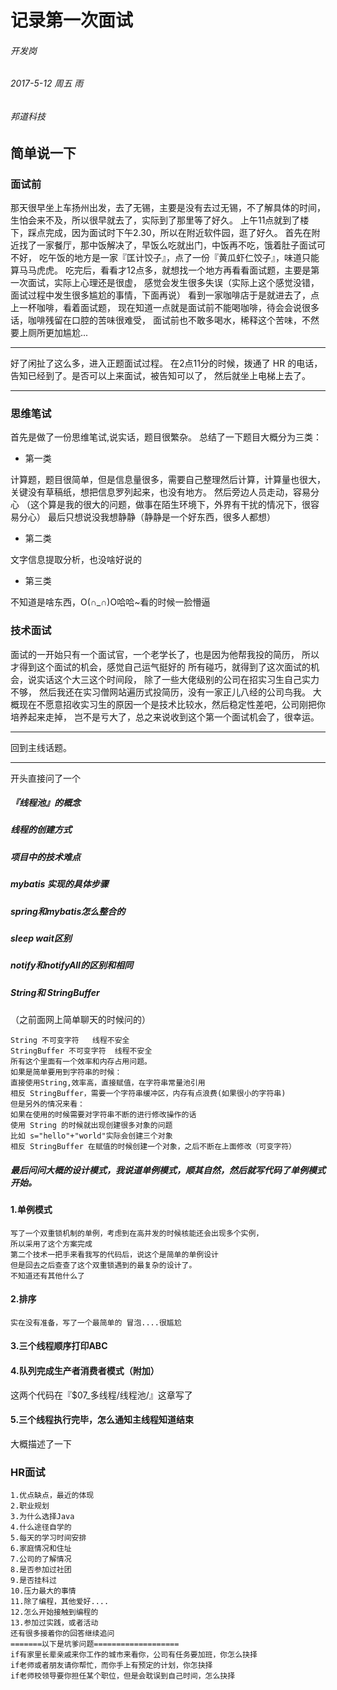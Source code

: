 # 记录第一次面试
###### 开发岗
###### 2017-5-12 周五 雨
###### 邦道科技
## 简单说一下
### 面试前
那天很早坐上车扬州出发，去了无锡，主要是没有去过无锡，不了解具体的时间，
生怕会来不及，所以很早就去了，实际到了那里等了好久。
上午11点就到了楼下，踩点完成，因为面试时下午2.30，所以在附近软件园，逛了好久。
首先在附近找了一家餐厅，那中饭解决了，早饭么吃就出门，中饭再不吃，饿着肚子面试可不好，
吃午饭的地方是一家『匡计饺子』，点了一份『黄瓜虾仁饺子』，味道只能算马马虎虎。
吃完后，看看才12点多，就想找一个地方再看看面试题，主要是第一次面试，实际上心理还是很虚，
感觉会发生很多失误（实际上这个感觉没错，面试过程中发生很多尴尬的事情，下面再说）
看到一家咖啡店于是就进去了，点上一杯咖啡，看着面试题，
现在知道一点就是面试前不能喝咖啡，待会会说很多话，咖啡残留在口腔的苦味很难受，
面试前也不敢多喝水，稀释这个苦味，不然要上厕所更加尴尬...

-----
好了闲扯了这么多，进入正题面试过程。
在2点11分的时候，拨通了 HR 的电话，告知已经到了。是否可以上来面试，被告知可以了，
然后就坐上电梯上去了。

-----

### 思维笔试
首先是做了一份思维笔试,说实话，题目很繁杂。
总结了一下题目大概分为三类：
* 第一类

计算题，题目很简单，但是信息量很多，需要自己整理然后计算，计算量也很大，关键没有草稿纸，想把信息罗列起来，也没有地方。
然后旁边人员走动，容易分心
（这个算是我的很大的问题，做事在陌生环境下，外界有干扰的情况下，很容易分心）
最后只想说没我想静静（静静是一个好东西，很多人都想）

* 第二类

文字信息提取分析，也没啥好说的

* 第三类

不知道是啥东西，O(∩_∩)O哈哈~看的时候一脸懵逼



### 技术面试
面试的一开始只有一个面试官，一个老学长了，也是因为他帮我投的简历，
所以才得到这个面试的机会，感觉自己运气挺好的
所有碰巧，就得到了这次面试的机会，说实话这个大三这个时间段，
除了一些大佬级别的公司在招实习生自己实力不够，
然后我还在实习僧网站遍历式投简历，没有一家正儿八经的公司鸟我。
大概现在不愿意招收实习生的原因一个是技术比较水，然后稳定性差吧，公司刚把你培养起来走掉，
岂不是亏大了，总之来说收到这个第一个面试机会了，很幸运。

---------
   回到主线话题。

-------
开头直接问了一个
##### 『线程池』的概念
##### 线程的创建方式
##### 项目中的技术难点
##### mybatis 实现的具体步骤
##### spring和mybatis怎么整合的

##### sleep wait区别

##### notify和notifyAll的区别和相同

##### String和 StringBuffer
（之前面网上简单聊天的时候问的）
  ```
  String 不可变字符   线程不安全
  StringBuffer 不可变字符  线程不安全
  所有这个里面有一个效率和内存占用问题。
  如果是简单要用到字符串的时候：
  直接使用String,效率高，直接赋值，在字符串常量池引用
  相反 StringBuffer，需要一个字符串缓冲区，内存有点浪费(如果很小的字符串)
  但是另外的情况来看：
  如果在使用的时候需要对字符串不断的进行修改操作的话
  使用 String 的时候就出现创建很多对象的问题
  比如 s="hello"+"world"实际会创建三个对象
  相反 StringBuffer 在赋值的时候创建一个对象，之后不断在上面修改（可变字符）

  ```

##### 最后问问大概的设计模式，我说道单例模式，顺其自然，然后就写代码了单例模式开始。

#### 1.单例模式
```
写了一个双重锁机制的单例，考虑到在高并发的时候核能还会出现多个实例，
所以采用了这个方案完成
第二个技术一把手来看我写的代码后，说这个是简单的单例设计
但是回去之后查查了这个双重锁遇到的最复杂的设计了。
不知道还有其他什么了
```
#### 2.排序
```
实在没有准备，写了一个最简单的 冒泡....很尴尬
```
#### 3.三个线程顺序打印ABC
#### 4.队列完成生产者消费者模式（附加）
这两个代码在『$07_多线程/线程池/』这章写了
#### 5.三个线程执行完毕，怎么通知主线程知道结束
大概描述了一下




### HR面试
```
1.优点缺点，最近的体现
2.职业规划
3.为什么选择Java
4.什么途径自学的
5.每天的学习时间安排
6.家庭情况和住址
7.公司的了解情况
8.是否参加过社团
9.是否挂科过
10.压力最大的事情
11.除了编程，其他爱好....
12.怎么开始接触到编程的
13.参加过实践，或者活动
还有很多接着你的回答继续追问
=======以下是坑爹问题===================
if有家里长辈亲戚来你工作的城市来看你，公司有任务要加班，你怎么抉择
if老师或者朋友请你帮忙，而你手上有预定的计划，你怎抉择
if老师校领导要你担任某个职位，但是会耽误到自己时间，怎么抉择
```



